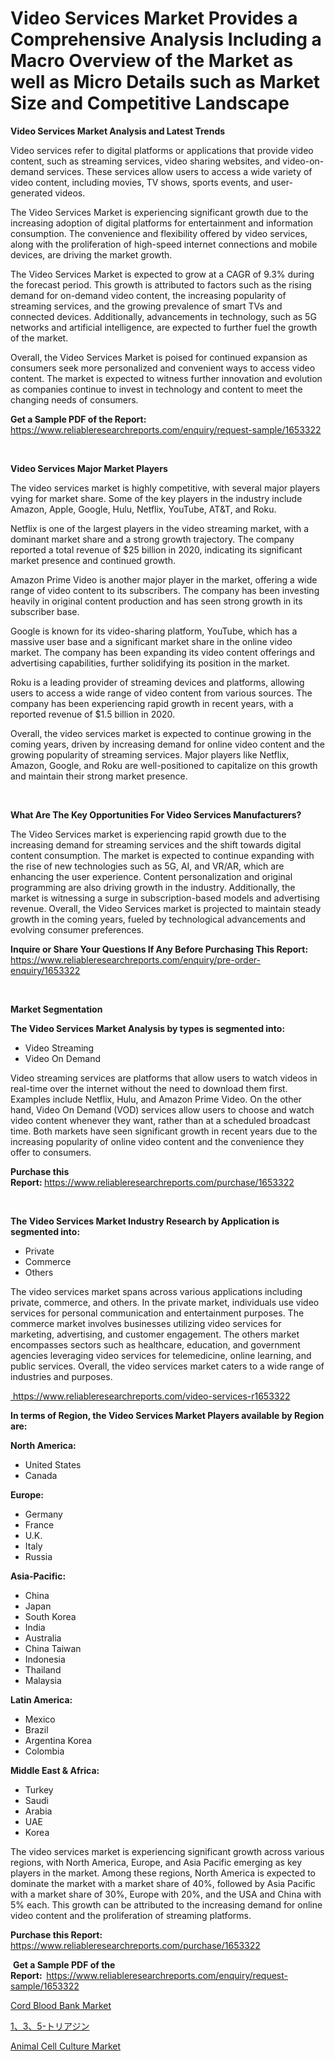 <p><h1>Video Services Market Provides a Comprehensive Analysis Including a Macro Overview of the Market as well as Micro Details such as Market Size and Competitive Landscape</h1></p><p><strong>Video Services Market Analysis and Latest Trends</strong></p>
<p><p>Video services refer to digital platforms or applications that provide video content, such as streaming services, video sharing websites, and video-on-demand services. These services allow users to access a wide variety of video content, including movies, TV shows, sports events, and user-generated videos.</p><p>The Video Services Market is experiencing significant growth due to the increasing adoption of digital platforms for entertainment and information consumption. The convenience and flexibility offered by video services, along with the proliferation of high-speed internet connections and mobile devices, are driving the market growth.</p><p>The Video Services Market is expected to grow at a CAGR of 9.3% during the forecast period. This growth is attributed to factors such as the rising demand for on-demand video content, the increasing popularity of streaming services, and the growing prevalence of smart TVs and connected devices. Additionally, advancements in technology, such as 5G networks and artificial intelligence, are expected to further fuel the growth of the market.</p><p>Overall, the Video Services Market is poised for continued expansion as consumers seek more personalized and convenient ways to access video content. The market is expected to witness further innovation and evolution as companies continue to invest in technology and content to meet the changing needs of consumers.</p></p>
<p><strong>Get a Sample PDF of the Report:&nbsp;</strong> <a href="https://www.reliableresearchreports.com/enquiry/request-sample/1653322">https://www.reliableresearchreports.com/enquiry/request-sample/1653322</a></p>
<p>&nbsp;</p>
<p><strong>Video Services Major Market Players</strong></p>
<p><p>The video services market is highly competitive, with several major players vying for market share. Some of the key players in the industry include Amazon, Apple, Google, Hulu, Netflix, YouTube, AT&T, and Roku.</p><p>Netflix is one of the largest players in the video streaming market, with a dominant market share and a strong growth trajectory. The company reported a total revenue of $25 billion in 2020, indicating its significant market presence and continued growth.</p><p>Amazon Prime Video is another major player in the market, offering a wide range of video content to its subscribers. The company has been investing heavily in original content production and has seen strong growth in its subscriber base.</p><p>Google is known for its video-sharing platform, YouTube, which has a massive user base and a significant market share in the online video market. The company has been expanding its video content offerings and advertising capabilities, further solidifying its position in the market.</p><p>Roku is a leading provider of streaming devices and platforms, allowing users to access a wide range of video content from various sources. The company has been experiencing rapid growth in recent years, with a reported revenue of $1.5 billion in 2020.</p><p>Overall, the video services market is expected to continue growing in the coming years, driven by increasing demand for online video content and the growing popularity of streaming services. Major players like Netflix, Amazon, Google, and Roku are well-positioned to capitalize on this growth and maintain their strong market presence.</p></p>
<p>&nbsp;</p>
<p><strong>What Are The Key Opportunities For Video Services Manufacturers?</strong></p>
<p><p>The Video Services market is experiencing rapid growth due to the increasing demand for streaming services and the shift towards digital content consumption. The market is expected to continue expanding with the rise of new technologies such as 5G, AI, and VR/AR, which are enhancing the user experience. Content personalization and original programming are also driving growth in the industry. Additionally, the market is witnessing a surge in subscription-based models and advertising revenue. Overall, the Video Services market is projected to maintain steady growth in the coming years, fueled by technological advancements and evolving consumer preferences.</p></p>
<p><strong>Inquire or Share Your Questions If Any Before Purchasing This Report:</strong> <a href="https://www.reliableresearchreports.com/enquiry/pre-order-enquiry/1653322">https://www.reliableresearchreports.com/enquiry/pre-order-enquiry/1653322</a></p>
<p>&nbsp;</p>
<p><strong>Market Segmentation</strong></p>
<p><strong>The Video Services Market Analysis by types is segmented into:</strong></p>
<p><ul><li>Video Streaming</li><li>Video On Demand</li></ul></p>
<p><p>Video streaming services are platforms that allow users to watch videos in real-time over the internet without the need to download them first. Examples include Netflix, Hulu, and Amazon Prime Video. On the other hand, Video On Demand (VOD) services allow users to choose and watch video content whenever they want, rather than at a scheduled broadcast time. Both markets have seen significant growth in recent years due to the increasing popularity of online video content and the convenience they offer to consumers.</p></p>
<p><strong>Purchase this Report:&nbsp;</strong><a href="https://www.reliableresearchreports.com/purchase/1653322">https://www.reliableresearchreports.com/purchase/1653322</a></p>
<p>&nbsp;</p>
<p><strong>The Video Services Market Industry Research by Application is segmented into:</strong></p>
<p><ul><li>Private</li><li>Commerce</li><li>Others</li></ul></p>
<p><p>The video services market spans across various applications including private, commerce, and others. In the private market, individuals use video services for personal communication and entertainment purposes. The commerce market involves businesses utilizing video services for marketing, advertising, and customer engagement. The others market encompasses sectors such as healthcare, education, and government agencies leveraging video services for telemedicine, online learning, and public services. Overall, the video services market caters to a wide range of industries and purposes.</p></p>
<p><a href="https://www.reliableresearchreports.com/video-services-r1653322">&nbsp;https://www.reliableresearchreports.com/video-services-r1653322</a></p>
<p><strong>In terms of Region, the Video Services Market Players available by Region are:</strong></p>
<p>
    <p> <strong> North America: </strong>
        <ul>
            <li>United States</li>
            <li>Canada</li>
        </ul>
        </p> 
    <p> <strong> Europe: </strong>
        <ul>
            <li>Germany</li>
            <li>France</li>
            <li>U.K.</li>
            <li>Italy</li>
            <li>Russia</li>
        </ul>
        </p> 
    <p> <strong> Asia-Pacific: </strong>
        <ul>
            <li>China</li>
            <li>Japan</li>
            <li>South Korea</li>
            <li>India</li>
            <li>Australia</li>
            <li>China Taiwan</li>
            <li>Indonesia</li>
            <li>Thailand</li>
            <li>Malaysia</li>
        </ul>
        </p> 
    <p> <strong> Latin America: </strong>
        <ul>
            <li>Mexico</li>
            <li>Brazil</li>
            <li>Argentina Korea</li>
            <li>Colombia</li>
        </ul>
        </p> 
    <p> <strong> Middle East & Africa: </strong>
        <ul>
            <li>Turkey</li>
            <li>Saudi</li>
            <li>Arabia</li>
            <li>UAE</li>
            <li>Korea</li>
        </ul>
    </p>
    </p>
<p><p>The video services market is experiencing significant growth across various regions, with North America, Europe, and Asia Pacific emerging as key players in the market. Among these regions, North America is expected to dominate the market with a market share of 40%, followed by Asia Pacific with a market share of 30%, Europe with 20%, and the USA and China with 5% each. This growth can be attributed to the increasing demand for online video content and the proliferation of streaming platforms.</p></p>
<p><strong>Purchase this Report: </strong><a href="https://www.reliableresearchreports.com/purchase/1653322">https://www.reliableresearchreports.com/purchase/1653322</a></p>
<p>&nbsp;<strong>Get a Sample PDF of the Report:&nbsp;&nbsp;</strong><a href="https://www.reliableresearchreports.com/enquiry/request-sample/1653322">https://www.reliableresearchreports.com/enquiry/request-sample/1653322</a></p>
<p><strong></strong></p>
<p><p><a href="https://github.com/sajonf007/Market-Research-Report-List-1/blob/main/cord-blood-bank-market.md">Cord Blood Bank Market</a></p><p><a href="https://github.com/KenyonJohns/Market-Research-Report-List-1/blob/main/2593832171469.md">1、3、5-トリアジン</a></p><p><a href="https://github.com/qdaxyrhp12/Market-Research-Report-List-1/blob/main/animal-cell-culture-market.md">Animal Cell Culture Market</a></p></p>